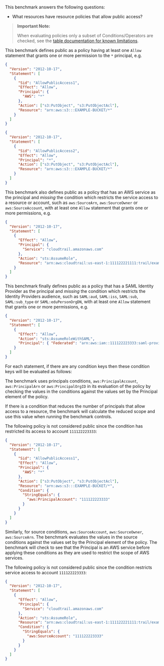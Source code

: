 This benchmark answers the following questions:

- What resources have resource policies that allow public access?

> **Important Note:** 
> 
> When evaluating policies only a subset of Conditions/Operators are checked, see the [table documentation for known limitations](https://hub.steampipe.io/plugins/turbot/aws/tables/aws_resource_policy_analysis#limitations).

This benchmark defines public as a policy having at least one `Allow` statement that grants one or more permission to the `*` principal, e.g.

```json
{
  "Version": "2012-10-17",
  "Statement": [
    {
      "Sid": "AllowPublicAccess1",
      "Effect": "Allow",
      "Principal": {
        "AWS": "*"
      },
      "Action": ["s3:PutObject", "s3:PutObjectAcl"],
      "Resource": "arn:aws:s3:::EXAMPLE-BUCKET/*"
    }
  ]
}
```

```json
{
  "Version": "2012-10-17",
  "Statement": [
    {
      "Sid": "AllowPublicAccess2",
      "Effect": "Allow",
      "Principal": "*",
      "Action": ["s3:PutObject", "s3:PutObjectAcl"],
      "Resource": "arn:aws:s3:::EXAMPLE-BUCKET/*"
    }
  ]
}
```

This benchmark also defines public as a policy that has an AWS service as the principal and _missing_ the condition which restricts the service access to a resource or account, such as `aws:SourceArn`, `aws:SourceOwner` or `aws:SourceAccount`, with at least one `Allow` statement that grants one or more permissions, e.g.

```json
{
  "Version": "2012-10-17",
  "Statement": [
    {
      "Effect": "Allow",
      "Principal": {
        "Service": "cloudtrail.amazonaws.com"
      },
      "Action": "sts:AssumeRole",
      "Resource": "arn:aws:cloudtrail:us-east-1:111122221111:trail/example-cloudtrail"
    }
  ]
}
```

This benchmark finally defines public as a policy that has a SAML Identity Provider as the principal and _missing_ the condition which restricts the Identity Providers audience, such as `SAML:aud`, `SAML:iss`, `SAML:sub`, `SAML:sub_type` or `SAML:eduPersonOrgDN`, with at least one `Allow` statement that grants one or more permissions, e.g.

```json
{
  "Version": "2012-10-17",
  "Statement": [
    {
      "Effect": "Allow",
      "Action": "sts:AssumeRoleWithSAML",
      "Principal": { "Federated": "arn:aws:iam::111122223333:saml-provider-1/provider-name" }
    }
  ]
}
```

For each statement, if there are any condition keys then these condition keys will be evaluated as follows:

The benchmark uses principals conditions, `aws:PrincipalAccount`, `aws:PrincipalArn` or `aws:PrincipalOrgID` in its evaluation of the policy by checking the values in the conditions against the values set by the Principal element of the policy.

If there is a condition that reduces the number of principals that allow access to a resource, the benchmark will calculate the reduced scope and use this value when running the benchmark controls.

The following policy is not considered public since the condition has restricted its access to account `111122223333`:

```json
{
  "Version": "2012-10-17",
  "Statement": [
    {
      "Sid": "AllowPublicAccess1",
      "Effect": "Allow",
      "Principal": {
        "AWS": "*"
      },
      "Action": ["s3:PutObject", "s3:PutObjectAcl"],
      "Resource": "arn:aws:s3:::EXAMPLE-BUCKET/*",
      "Condition": {
        "StringEquals": {
          "aws:PrincipalAccount": "111122223333"
        }
      }
    }
  ]
}
```

Similarly, for source conditions, `aws:SourceAccount`, `aws:SourceOwner`, `aws:SourceArn`.
The benchmark evaluates the values in the source conditions against the values set by the Principal element of the policy.
The benchmark will check to see that the Principal is an AWS service before applying these conditions as they are used to restrict the scope of AWS services.

The following policy is not considered public since the condition restricts service access to account `111122223333`:

```json
{
  "Version": "2012-10-17",
  "Statement": [
    {
      "Effect": "Allow",
      "Principal": {
        "Service": "cloudtrail.amazonaws.com"
      },
      "Action": "sts:AssumeRole",
      "Resource": "arn:aws:cloudtrail:us-east-1:111122221111:trail/example-cloudtrail",
      "Condition": {
        "StringEquals": {
          "aws:SourceAccount": "111122223333"
        }
      }
    }
  ]
}
```
